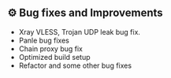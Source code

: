 ## ⚙️ Bug fixes and Improvements
- Xray VLESS, Trojan UDP leak bug fix.
- Panle bug fixes
- Chain proxy bug fix
- Optimized build setup
- Refactor and some other bug fixes